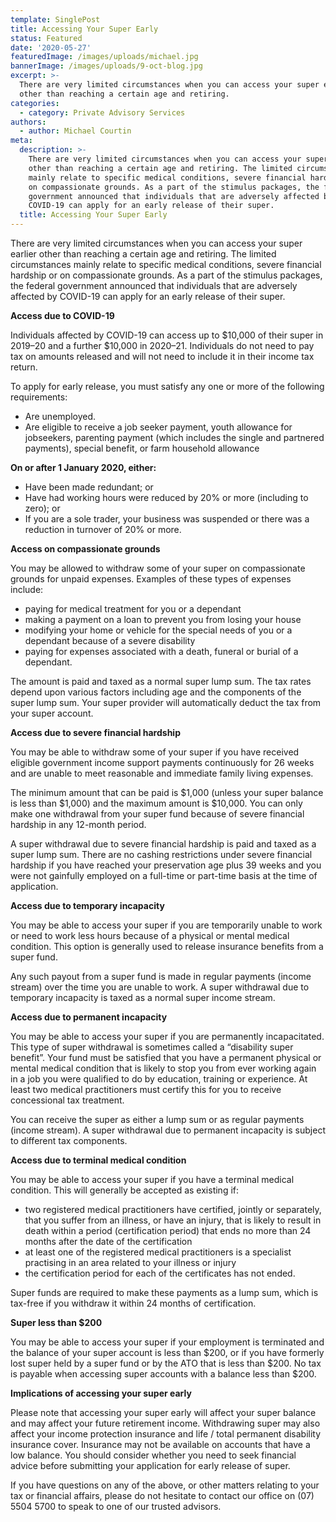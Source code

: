```yaml
---
template: SinglePost
title: Accessing Your Super Early
status: Featured
date: '2020-05-27'
featuredImage: /images/uploads/michael.jpg
bannerImage: /images/uploads/9-oct-blog.jpg
excerpt: >-
  There are very limited circumstances when you can access your super earlier
  other than reaching a certain age and retiring. 
categories:
  - category: Private Advisory Services
authors:
  - author: Michael Courtin
meta:
  description: >-
    There are very limited circumstances when you can access your super earlier
    other than reaching a certain age and retiring. The limited circumstances
    mainly relate to specific medical conditions, severe financial hardship or
    on compassionate grounds. As a part of the stimulus packages, the federal
    government announced that individuals that are adversely affected by
    COVID-19 can apply for an early release of their super.
  title: Accessing Your Super Early
---
```

There are very limited circumstances when you can access your super earlier other than reaching a certain age and retiring. The limited circumstances mainly relate to specific medical conditions, severe financial hardship or on compassionate grounds. As a part of the stimulus packages, the federal government announced that individuals that are adversely affected by COVID-19 can apply for an early release of their super.

**Access due to COVID-19** 

Individuals affected by COVID-19 can access up to $10,000 of their super in 2019–20 and a further $10,000 in 2020–21. Individuals do not need to pay tax on amounts released and will not need to include it in their income tax return.

To apply for early release, you must satisfy any one or more of the following requirements:

* Are unemployed.
* Are eligible to receive a job seeker payment, youth allowance for jobseekers, parenting payment (which includes the single and partnered payments), special benefit, or farm household allowance

**On or after 1 January 2020, either:**

* Have been made redundant; or
* Have had working hours were reduced by 20% or more (including to zero); or
* If you are a sole trader, your business was suspended or there was a reduction in turnover of 20% or more.

**Access on compassionate grounds**

You may be allowed to withdraw some of your super on compassionate grounds for unpaid expenses. Examples of these types of expenses include:

* paying for medical treatment for you or a dependant
* making a payment on a loan to prevent you from losing your house
* modifying your home or vehicle for the special needs of you or a dependant because of a severe disability
* paying for expenses associated with a death, funeral or burial of a dependant.

The amount is paid and taxed as a normal super lump sum. The tax rates depend upon various factors including age and the components of the super lump sum. Your super provider will automatically deduct the tax from your super account.

**Access due to severe financial hardship**

You may be able to withdraw some of your super if you have received eligible government income support payments continuously for 26 weeks and are unable to meet reasonable and immediate family living expenses.

The minimum amount that can be paid is $1,000 (unless your super balance is less than $1,000) and the maximum amount is $10,000. You can only make one withdrawal from your super fund because of severe financial hardship in any 12-month period.

A super withdrawal due to severe financial hardship is paid and taxed as a super lump sum. There are no cashing restrictions under severe financial hardship if you have reached your preservation age plus 39 weeks and you were not gainfully employed on a full-time or part-time basis at the time of application.

**Access due to temporary incapacity**

You may be able to access your super if you are temporarily unable to work or need to work less hours because of a physical or mental medical condition. This option is generally used to release insurance benefits from a super fund.

Any such payout from a super fund is made in regular payments (income stream) over the time you are unable to work. A super withdrawal due to temporary incapacity is taxed as a normal super income stream.

**Access due to permanent incapacity**

You may be able to access your super if you are permanently incapacitated. This type of super withdrawal is sometimes called a “disability super benefit”. Your fund must be satisfied that you have a permanent physical or mental medical condition that is likely to stop you from ever working again in a job you were qualified to do by education, training or experience. At least two medical practitioners must certify this for you to receive concessional tax treatment.

You can receive the super as either a lump sum or as regular payments (income stream). A super withdrawal due to permanent incapacity is subject to different tax components.

**Access due to terminal medical condition**

You may be able to access your super if you have a terminal medical condition. This will generally be accepted as existing if:

* two registered medical practitioners have certified, jointly or separately, that you suffer from an illness, or have an injury, that is likely to result in death within a period (certification period) that ends no more than 24 months after the date of the certification
* at least one of the registered medical practitioners is a specialist practising in an area related to your illness or injury
* the certification period for each of the certificates has not ended.

Super funds are required to make these payments as a lump sum, which is tax-free if you withdraw it within 24 months of certification.

**Super less than $200**

You may be able to access your super if your employment is terminated and the balance of your super account is less than $200, or if you have formerly lost super held by a super fund or by the ATO that is less than $200. No tax is payable when accessing super accounts with a balance less than $200.

**Implications of accessing your super early**

Please note that accessing your super early will affect your super balance and may affect your future retirement income. Withdrawing super may also affect your income protection insurance and life / total permanent disability insurance cover. Insurance may not be available on accounts that have a low balance. You should consider whether you need to seek financial advice before submitting your application for early release of super.

If you have questions on any of the above, or other matters relating to your tax or financial affairs, please do not hesitate to contact our office on (07) 5504 5700 to speak to one of our trusted advisors.
